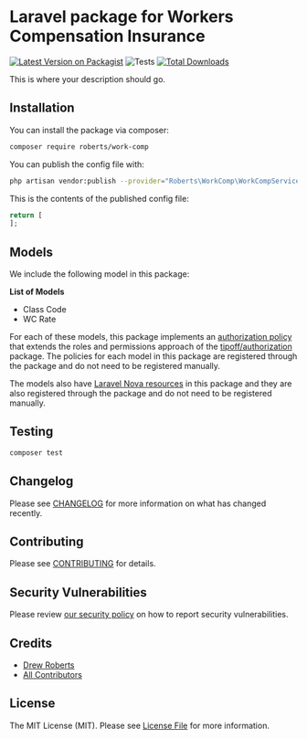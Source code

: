 # Laravel package for Workers Compensation Insurance

[![Latest Version on Packagist](https://img.shields.io/packagist/v/roberts/work-comp.svg?style=flat-square)](https://packagist.org/packages/roberts/work-comp)
![Tests](https://github.com/roberts/work-comp/workflows/Tests/badge.svg)
[![Total Downloads](https://img.shields.io/packagist/dt/roberts/work-comp.svg?style=flat-square)](https://packagist.org/packages/roberts/work-comp)

This is where your description should go.

## Installation

You can install the package via composer:

```bash
composer require roberts/work-comp
```

You can publish the config file with:

```bash
php artisan vendor:publish --provider="Roberts\WorkComp\WorkCompServiceProvider" --tag="work-comp-config"
```

This is the contents of the published config file:

```php
return [
];
```
## Models

We include the following model in this package:

**List of Models**

- Class Code
- WC Rate

For each of these models, this package implements an [authorization policy](https://laravel.com/docs/8.x/authorization) that extends the roles and permissions approach of the [tipoff/authorization](https://github.com/tipoff/authorization) package. The policies for each model in this package are registered through the package and do not need to be registered manually.

The models also have [Laravel Nova resources](https://nova.laravel.com/docs/3.0/resources/) in this package and they are also registered through the package and do not need to be registered manually.

## Testing

```bash
composer test
```

## Changelog

Please see [CHANGELOG](CHANGELOG.md) for more information on what has changed recently.

## Contributing

Please see [CONTRIBUTING](.github/CONTRIBUTING.md) for details.

## Security Vulnerabilities

Please review [our security policy](../../security/policy) on how to report security vulnerabilities.

## Credits

- [Drew Roberts](https://github.com/drewroberts)
- [All Contributors](../../contributors)

## License

The MIT License (MIT). Please see [License File](LICENSE.md) for more information.
